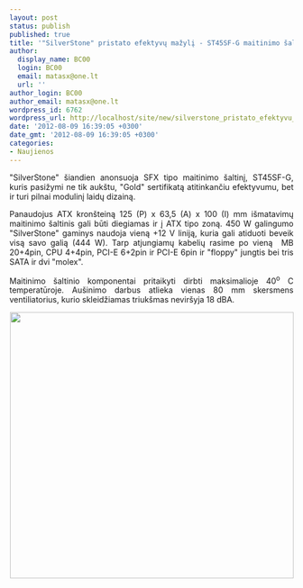 ```yaml
---
layout: post
status: publish
published: true
title: '"SilverStone" pristato efektyvų mažylį - ST45SF-G maitinimo šaltinį'
author:
  display_name: BC00
  login: BC00
  email: matasx@one.lt
  url: ''
author_login: BC00
author_email: matasx@one.lt
wordpress_id: 6762
wordpress_url: http://localhost/site/new/silverstone_pristato_efektyvu_mazyli__st45sfg_maitinimo_saltini/
date: '2012-08-09 16:39:05 +0300'
date_gmt: '2012-08-09 16:39:05 +0300'
categories:
- Naujienos
---
```

<p style="text-align: justify;">
	&quot;SilverStone&quot; &scaron;iandien anonsuoja SFX tipo maitinimo &scaron;altinį, ST45SF-G, kuris pasižymi ne tik auk&scaron;tu, &quot;Gold&quot; sertifikatą atitinkančiu efektyvumu, bet ir turi pilnai modulinį laidų dizainą.</p>
<p style="text-align: justify;">
	Panaudojus ATX kron&scaron;teiną 125 (P) x 63,5 (A) x 100 (I) mm i&scaron;matavimų maitinimo &scaron;altinis gali būti diegiamas ir į ATX tipo zoną. 450 W galingumo &quot;SilverStone&quot; gaminys naudoja vieną +12 V liniją, kuria gali atiduoti beveik visą savo galią (444 W). Tarp atjungiamų kabelių rasime po vieną&nbsp; MB 20+4pin, CPU 4+4pin, PCI-E 6+2pin ir PCI-E 6pin ir &quot;floppy&quot; jungtis bei tris SATA ir dvi &quot;molex&quot;.</p>
<p style="text-align: justify;">
	Maitinimo &scaron;altinio komponentai pritaikyti dirbti maksimalioje 40<sup>o</sup> C temperatūroje. Au&scaron;inimo darbus atlieka vienas 80 mm skersmens ventiliatorius, kurio skleidžiamas triuk&scaron;mas nevir&scaron;yja 18 dBA.</p>
<p style="text-align: center;">
	<img alt="" src="http://technews.lt/userfiles/ST45SF-G (72).jpg" style="width: 503px; height: 473px;" /></p>

